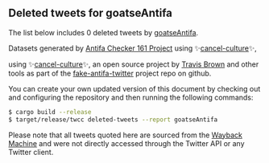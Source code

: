 ## Deleted tweets for goatseAntifa

The list below includes 0 deleted tweets by
[goatseAntifa](https://twitter.com/goatseAntifa).



Datasets generated by [Antifa Checker 161 Project](https://twitter.com/antifacheck161) using ✨[cancel-culture](https://github.com/travisbrown/cancel-culture)✨,
 
using ✨[cancel-culture](https://github.com/travisbrown/cancel-culture)✨, an open source project by 
[Travis Brown](https://twitter.com/travisbrown) and other tools as part of the 
[fake-antifa-twitter](https://github.com/antifacheck161/fake-antifa-twitter) project repo on github.

You can create your own updated version of this document by checking out and configuring the
repository and then running the following commands:

```bash
$ cargo build --release
$ target/release/twcc deleted-tweets --report goatseAntifa
```

Please note that all tweets quoted here are sourced from the
[Wayback Machine](https://web.archive.org) and were not directly accessed through the Twitter API or
any Twitter client.

